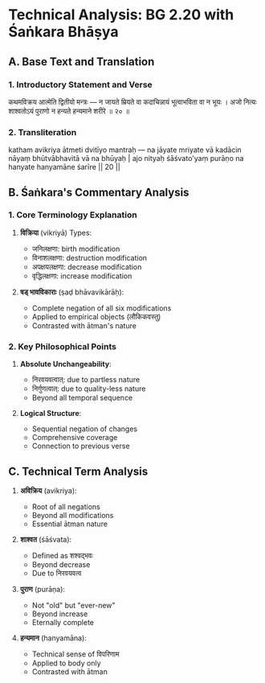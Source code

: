 # Technical Analysis: BG 2.20 with Śaṅkara Bhāṣya

## A. Base Text and Translation

### 1. Introductory Statement and Verse
कथमविक्रय आत्मेति द्वितीयो मन्त्रः —
न जायते म्रियते वा कदाचिन्नायं भूत्वाभविता वा न भूयः ।
अजो नित्यः शाश्वतोऽयं पुराणो न हन्यते हन्यमाने शरीरे ॥ २० ॥

### 2. Transliteration
katham avikriya ātmeti dvitīyo mantraḥ —
na jāyate mriyate vā kadācin nāyaṃ bhūtvābhavitā vā na bhūyaḥ |
ajo nityaḥ śāśvato'yaṃ purāṇo na hanyate hanyamāne śarīre || 20 ||

## B. Śaṅkara's Commentary Analysis

### 1. Core Terminology Explanation
1. **विक्रिया** (vikriyā) Types:
   - जनिलक्षणा: birth modification
   - विनाशलक्षणा: destruction modification
   - अपक्षयलक्षणा: decrease modification
   - वृद्धिलक्षणा: increase modification

2. **षड् भावविकाराः** (ṣaḍ bhāvavikārāḥ):
   - Complete negation of all six modifications
   - Applied to empirical objects (लौकिकवस्तु)
   - Contrasted with ātman's nature

### 2. Key Philosophical Points
1. **Absolute Unchangeability**:
   - निरवयवत्वात्: due to partless nature
   - निर्गुणत्वात्: due to quality-less nature
   - Beyond all temporal sequence

2. **Logical Structure**:
   - Sequential negation of changes
   - Comprehensive coverage
   - Connection to previous verse

## C. Technical Term Analysis

1. **अविक्रिय** (avikriya):
   - Root of all negations
   - Beyond all modifications
   - Essential ātman nature

2. **शाश्वत** (śāśvata):
   - Defined as शश्वद्भवः
   - Beyond decrease
   - Due to निरवयवत्व

3. **पुराण** (purāṇa):
   - Not "old" but "ever-new"
   - Beyond increase
   - Eternally complete

4. **हन्यमान** (hanyamāna):
   - Technical sense of विपरिणाम
   - Applied to body only
   - Contrasted with ātman
